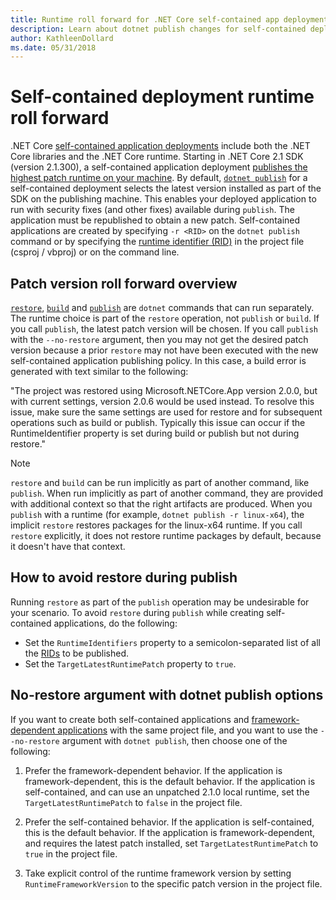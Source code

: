 ```yaml
---
title: Runtime roll forward for .NET Core self-contained app deployments.
description: Learn about dotnet publish changes for self-contained deployments.
author: KathleenDollard
ms.date: 05/31/2018
---
```

# Self-contained deployment runtime roll forward

.NET Core [self-contained application deployments](index.md) include both the .NET Core libraries and the .NET Core runtime. Starting in .NET Core 2.1 SDK (version 2.1.300), a self-contained application deployment [publishes the highest patch runtime on your machine](https://github.com/dotnet/designs/pull/36). By default, [`dotnet publish`](../tools/dotnet-publish.md) for a self-contained deployment selects the latest version installed as part of the SDK on the publishing machine. This enables your deployed application to run with security fixes (and other fixes) available during `publish`. The application must be republished to obtain a new patch. Self-contained applications are created by specifying `-r <RID>` on the `dotnet publish` command or by specifying the [runtime identifier (RID)](../rid-catalog.md) in the project file (csproj / vbproj) or on the command line.

## Patch version roll forward overview

[`restore`](../tools/dotnet-restore.md), [`build`](../tools/dotnet-build.md) and [`publish`](../tools/dotnet-publish.md) are `dotnet` commands that can run separately. The runtime choice is part of the `restore` operation, not `publish` or `build`. If you call `publish`, the latest patch version will be chosen. If you call `publish` with the `--no-restore` argument, then you may not get the desired patch version because a prior `restore` may not have been executed with the new self-contained application publishing policy. In this case, a build error is generated with text similar to the following:

  "The project was restored using Microsoft.NETCore.App version 2.0.0, but with current settings, version 2.0.6 would be used instead. To resolve this issue, make sure the same settings are used for restore and for subsequent operations such as build or publish. Typically this issue can occur if the RuntimeIdentifier property is set during build or publish but not during restore."

> [!NOTE]
> `restore` and `build` can be run implicitly as part of another command, like `publish`. When run implicitly as part of another command, they are provided with additional context so that the right artifacts are produced. When you `publish` with a runtime (for example, `dotnet publish -r linux-x64`), the implicit `restore` restores packages for the linux-x64 runtime. If you call `restore` explicitly, it does not restore runtime packages by default, because it doesn't have that context.

## How to avoid restore during publish

Running `restore` as part of the `publish` operation may be undesirable for your scenario. To avoid `restore` during `publish` while creating self-contained applications, do the following:

- Set the `RuntimeIdentifiers` property to a semicolon-separated list of all the [RIDs](../rid-catalog.md) to be published.
- Set the `TargetLatestRuntimePatch` property to `true`.

## No-restore argument with dotnet publish options

If you want to create both self-contained applications and [framework-dependent applications](index.md) with the same project file, and you want to use the `--no-restore` argument with `dotnet publish`, then choose one of the following:

1. Prefer the framework-dependent behavior. If the application is framework-dependent, this is the default behavior. If the application is self-contained, and can use an unpatched 2.1.0 local runtime, set the `TargetLatestRuntimePatch` to `false` in the project file.

2. Prefer the self-contained behavior. If the application is self-contained, this is the default behavior. If the application is framework-dependent, and requires the latest patch installed, set `TargetLatestRuntimePatch` to `true` in the project file.

3. Take explicit control of the runtime framework version by setting `RuntimeFrameworkVersion` to the specific patch version in the project file.
